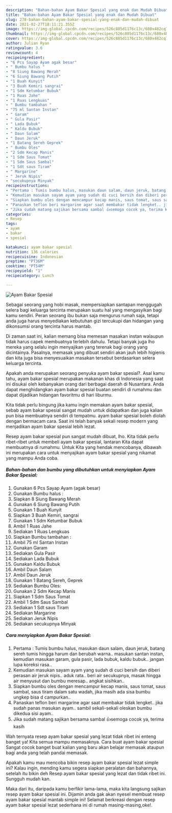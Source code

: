 ```yaml
---
description: "Bahan-bahan Ayam Bakar Spesial yang enak dan Mudah Dibuat"
title: "Bahan-bahan Ayam Bakar Spesial yang enak dan Mudah Dibuat"
slug: 278-bahan-bahan-ayam-bakar-spesial-yang-enak-dan-mudah-dibuat
date: 2021-02-27T18:11:21.355Z
image: https://img-global.cpcdn.com/recipes/526c885d1176c13c/680x482cq70/ayam-bakar-spesial-foto-resep-utama.jpg
thumbnail: https://img-global.cpcdn.com/recipes/526c885d1176c13c/680x482cq70/ayam-bakar-spesial-foto-resep-utama.jpg
cover: https://img-global.cpcdn.com/recipes/526c885d1176c13c/680x482cq70/ayam-bakar-spesial-foto-resep-utama.jpg
author: Julian Ryan
ratingvalue: 3.6
reviewcount: 4
recipeingredient:
- "6 Pcs Sayap Ayam agak besar"
- " Bumbu halus "
- "8 Siung Bawang Merah"
- "6 Siung Bawang Putih"
- "1 Buah Kunyit"
- "3 Buah Kemiri sangrai"
- "1 Sdm Ketumbar Bubuk"
- "1 Ruas Jahe"
- "1 Ruas Lengkuas"
- " Bumbu tambahan "
- "75 ml Santan Instan"
- " Garam"
- " Gula Pasir"
- " Lada Bubuk"
- " Kaldu Bubuk"
- " Daun Salam"
- " Daun Jeruk"
- "1 Batang Sereh Geprek"
- " Bumbu Oles"
- "2 Sdm Kecap Manis"
- "1 Sdm Saus Tomat"
- "1 Sdm Saus Sambal"
- "1 Sdt saus Tiram"
- " Margarine"
- " Jeruk Nipis"
- "secukupnya Minyak"
recipeinstructions:
- "Pertama : Tumis bumbu halus, masukan daun salam, daun jeruk, batang sereh tumis hingga harum dan berubah warna.. masukan santan instan, kemudian masukan garam, gula pasir, lada bubuk, kaldu bubuk.. jangan lupa koreksi rasa.."
- "Kemudian masukan sayam ayam yang sudah di cuci bersih dan diberi perasan air jeruk nipis.. aduk rata.. beri air secukupnya, masak hingga air menyusut dan bumbu meresap.. angkat sisihkan.."
- "Siapkan bumbu oles dengan mencampur kecap manis, saus tomat, saus sambal, saus tiram dalam satu wadah, jika masih ada sisa bumbu ungkep bisa d campurkan.."
- "Panaskan teflon beri margarine agar saat membakar tidak lengket.. jika sudah panas masukan ayam.. sambil sekali-sekali oleskan bumbu dikedua sisi ayam.."
- "Jika sudah matang sajikan bersama sambal 👍semoga cocok ya, terima kasih"
categories:
- Resep
tags:
- ayam
- bakar
- spesial

katakunci: ayam bakar spesial 
nutrition: 136 calories
recipecuisine: Indonesian
preptime: "PT36M"
cooktime: "PT54M"
recipeyield: "1"
recipecategory: Lunch

---
```



![Ayam Bakar Spesial](https://img-global.cpcdn.com/recipes/526c885d1176c13c/680x482cq70/ayam-bakar-spesial-foto-resep-utama.jpg)

Sebagai seorang yang hobi masak, mempersiapkan santapan menggugah selera bagi keluarga tercinta merupakan suatu hal yang mengasyikan bagi kamu sendiri. Peran seorang ibu bukan saja mengurus rumah saja, tetapi anda juga harus menyediakan kebutuhan gizi tercukupi dan hidangan yang dikonsumsi orang tercinta harus mantab.

Di zaman  saat ini, kalian memang bisa memesan masakan instan walaupun tidak harus capek membuatnya terlebih dahulu. Tetapi banyak juga lho mereka yang selalu ingin menyajikan yang terenak bagi orang yang dicintainya. Pasalnya, memasak yang dibuat sendiri akan jauh lebih higienis dan kita juga bisa menyesuaikan masakan tersebut berdasarkan selera keluarga tercinta. 



Apakah anda merupakan seorang penyuka ayam bakar spesial?. Asal kamu tahu, ayam bakar spesial merupakan makanan khas di Indonesia yang saat ini disukai oleh kebanyakan orang dari berbagai daerah di Nusantara. Anda dapat menghidangkan ayam bakar spesial buatan sendiri di rumahmu dan dapat dijadikan hidangan favoritmu di hari liburmu.

Kita tidak perlu bingung jika kamu ingin memakan ayam bakar spesial, sebab ayam bakar spesial sangat mudah untuk didapatkan dan juga kalian pun bisa membuatnya sendiri di tempatmu. ayam bakar spesial boleh diolah dengan bermacam cara. Saat ini telah banyak sekali resep modern yang menjadikan ayam bakar spesial lebih lezat.

Resep ayam bakar spesial pun sangat mudah dibuat, lho. Kita tidak perlu ribet-ribet untuk membeli ayam bakar spesial, lantaran Kita dapat membuatnya di rumahmu. Untuk Kita yang hendak mencobanya, dibawah ini merupakan cara untuk menyajikan ayam bakar spesial yang nikamat yang mampu Anda coba.

<!--inarticleads1-->

##### Bahan-bahan dan bumbu yang dibutuhkan untuk menyiapkan Ayam Bakar Spesial:

1. Gunakan 6 Pcs Sayap Ayam (agak besar)
1. Gunakan  Bumbu halus :
1. Siapkan 8 Siung Bawang Merah
1. Gunakan 6 Siung Bawang Putih
1. Gunakan 1 Buah Kunyit
1. Siapkan 3 Buah Kemiri, sangrai
1. Gunakan 1 Sdm Ketumbar Bubuk
1. Ambil 1 Ruas Jahe
1. Sediakan 1 Ruas Lengkuas
1. Siapkan  Bumbu tambahan :
1. Ambil 75 ml Santan Instan
1. Gunakan  Garam
1. Sediakan  Gula Pasir
1. Sediakan  Lada Bubuk
1. Gunakan  Kaldu Bubuk
1. Ambil  Daun Salam
1. Ambil  Daun Jeruk
1. Gunakan 1 Batang Sereh, Geprek
1. Sediakan  Bumbu Oles:
1. Gunakan 2 Sdm Kecap Manis
1. Siapkan 1 Sdm Saus Tomat
1. Ambil 1 Sdm Saus Sambal
1. Sediakan 1 Sdt saus Tiram
1. Sediakan  Margarine
1. Sediakan  Jeruk Nipis
1. Sediakan secukupnya Minyak




<!--inarticleads2-->

##### Cara menyiapkan Ayam Bakar Spesial:

1. Pertama : Tumis bumbu halus, masukan daun salam, daun jeruk, batang sereh tumis hingga harum dan berubah warna.. masukan santan instan, kemudian masukan garam, gula pasir, lada bubuk, kaldu bubuk.. jangan lupa koreksi rasa..
1. Kemudian masukan sayam ayam yang sudah di cuci bersih dan diberi perasan air jeruk nipis.. aduk rata.. beri air secukupnya, masak hingga air menyusut dan bumbu meresap.. angkat sisihkan..
1. Siapkan bumbu oles dengan mencampur kecap manis, saus tomat, saus sambal, saus tiram dalam satu wadah, jika masih ada sisa bumbu ungkep bisa d campurkan..
1. Panaskan teflon beri margarine agar saat membakar tidak lengket.. jika sudah panas masukan ayam.. sambil sekali-sekali oleskan bumbu dikedua sisi ayam..
1. Jika sudah matang sajikan bersama sambal 👍semoga cocok ya, terima kasih




Wah ternyata resep ayam bakar spesial yang lezat tidak ribet ini enteng banget ya! Kita semua mampu memasaknya. Cara buat ayam bakar spesial Sangat cocok banget buat kalian yang baru akan belajar memasak ataupun bagi anda yang telah pandai memasak.

Apakah kamu mau mencoba bikin resep ayam bakar spesial lezat simple ini? Kalau ingin, mending kamu segera siapkan peralatan dan bahannya, setelah itu bikin deh Resep ayam bakar spesial yang lezat dan tidak ribet ini. Sungguh mudah kan. 

Maka dari itu, daripada kamu berfikir lama-lama, maka kita langsung sajikan resep ayam bakar spesial ini. Dijamin anda gak akan nyesel membuat resep ayam bakar spesial mantab simple ini! Selamat berkreasi dengan resep ayam bakar spesial lezat sederhana ini di rumah masing-masing,oke!.


